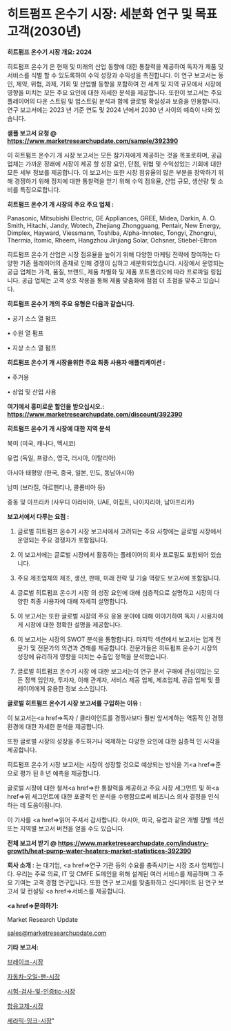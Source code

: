 # 히트펌프 온수기 시장: 세분화 연구 및 목표 고객(2030년)

<strong>히트펌프 온수기 시장 개요: 2024</strong>

히트펌프 온수기 은 현재 및 미래의 산업 동향에 대한 통찰력을 제공하여 독자가 제품 및 서비스를 식별 할 수 있도록하여 수익 성장과 수익성을 촉진합니다. 이 연구 보고서는 동인, 제약, 위협, 과제, 기회 및 산업별 동향을 포함하여 전 세계 및 지역 규모에서 시장에 영향을 미치는 모든 주요 요인에 대한 자세한 분석을 제공합니다. 또한이 보고서는 주요 플레이어의 다운 스트림 및 업스트림 분석과 함께 글로벌 확실성과 보증을 인용합니다. 연구 보고서에는 2023 년 기준 연도 및 2024 년에서 2030 년 사이의 예측이 나와 있습니다.



<strong>샘플 보고서 요청 @ <a href=https://www.marketresearchupdate.com/sample/392390>https://www.marketresearchupdate.com/sample/392390</a></strong>

이 히트펌프 온수기 개 시장 보고서는 모든 참가자에게 제공하는 것을 목표로하며, 공급 업체는 가까운 장래에 시장이 제공 할 성장 요인, 단점, 위협 및 수익성있는 기회에 대한 모든 세부 정보를 제공합니다. 이 보고서는 또한 시장 점유율의 많은 부분을 장악하기 위해 경쟁하기 위해 정치에 대한 통찰력을 얻기 위해 수익 점유율, 산업 규모, 생산량 및 소비를 특징으로합니다.



<strong>히트펌프 온수기 개 시장의 주요 주요 업체 :</strong>

Panasonic, Mitsubishi Electric, GE Appliances, GREE, Midea, Darkin, A. O. Smith, Hitachi, Jandy, Wotech, Zhejiang Zhongguang, Pentair, New Energy, Dimplex, Hayward, Viessmann, Toshiba, Alpha-Innotec, Tongyi, Zhongrui, Thermia, Itomic, Rheem, Hangzhou Jinjiang Solar, Ochsner, Stiebel-Eltron

히트펌프 온수기 산업은 시장 점유율을 높이기 위해 다양한 마케팅 전략에 참여하는 다양한 기존 플레이어의 존재로 인해 경쟁이 심하고 세분화되었습니다. 시장에서 운영되는 공급 업체는 가격, 품질, 브랜드, 제품 차별화 및 제품 포트폴리오에 따라 프로파일 링됩니다. 공급 업체는 고객 상호 작용을 통해 제품 맞춤화에 점점 더 초점을 맞추고 있습니다.



<strong>히트펌프 온수기 개의 주요 유형은 다음과 같습니다.</strong>

• 공기 소스 열 펌프

• 수원 열 펌프

• 지상 소스 열 펌프



<strong>히트펌프 온수기 개 시장을위한 주요 최종 사용자 애플리케이션 :</strong>

• 주거용

• 상업 및 산업 사용



<strong>여기에서 흥미로운 할인을 받으십시오.: <a href=https://www.marketresearchupdate.com/discount/392390>https://www.marketresearchupdate.com/discount/392390</a></strong>



<strong>히트펌프 온수기 개 시장에 대한 지역 분석</strong>

북미 (미국, 캐나다, 멕시코)

유럽 (독일, 프랑스, 영국, 러시아, 이탈리아)

아시아 태평양 (한국, 중국, 일본, 인도, 동남아시아)

남미 (브라질, 아르헨티나, 콜롬비아 등)

중동 및 아프리카 (사우디 아라비아, UAE, 이집트, 나이지리아, 남아프리카)



<strong>보고서에서 다루는 요점 :</strong>

1. 글로벌 히트펌프 온수기 시장 보고서에서 고려되는 주요 사항에는 글로벌 시장에서 운영되는 주요 경쟁자가 포함됩니다.

2. 이 보고서에는 글로벌 시장에서 활동하는 플레이어의 회사 프로필도 포함되어 있습니다.

3. 주요 제조업체의 제조, 생산, 판매, 미래 전략 및 기술 역량도 보고서에 포함됩니다.

4. 글로벌 히트펌프 온수기 시장 의 성장 요인에 대해 심층적으로 설명하고 시장의 다양한 최종 사용자에 대해 자세히 설명합니다.

5. 이 보고서는 또한 글로벌 시장의 주요 응용 분야에 대해 이야기하여 독자 / 사용자에게 시장에 대한 정확한 설명을 제공합니다.

6. 이 보고서는 시장의 SWOT 분석을 통합합니다. 마지막 섹션에서 보고서는 업계 전문가 및 전문가의 의견과 견해를 제공합니다. 전문가들은 히트펌프 온수기 시장의 성장에 유리하게 영향을 미치는 수출입 정책을 분석했습니다.

7. 글로벌 히트펌프 온수기 시장 에 대한 보고서는이 연구 문서 구매에 관심이있는 모든 정책 입안자, 투자자, 이해 관계자, 서비스 제공 업체, 제조업체, 공급 업체 및 플레이어에게 유용한 정보 소스입니다.



<strong>글로벌 히트펌프 온수기 시장 보고서를 구입하는 이유 :</strong>

이 보고서는<a href=>독자 / 클</a>라이언트를 경쟁사보다 훨씬 앞서게하는 역동적 인 경쟁 환경에 대한 자세한 분석을 제공합니다.

또한 글로벌 시장의 성장을 주도하거나 억제하는 다양한 요인에 대한 심층적 인 시각을 제공합니다.

히트펌프 온수기 시장 보고서는 시장이 성장할 것으로 예상되는 방식을 기<a href=>준으로</a> 평가 된 8 년 예측을 제공합니다.

글로벌 시장에 대한 철저<a href=>한 통찰력</a>을 제공하고 주요 시장 세그먼트 및 하<a href=>위 세그</a>먼트에 대한 포괄적 인 분석을 수행함으로써 비즈니스 의사 결정을 인식하는 데 도움이됩니다.

이 기사를 <a href=>읽어 주</a>셔서 감사합니다. 아시아, 미국, 유럽과 같은 개별 장별 섹션 또는 지역별 보고서 버전을 얻을 수도 있습니다.



<strong>전체 보고서 받기 @ <a href=https://www.marketresearchupdate.com/industry-growth/heat-pump-water-heaters-market-statistices-392390>https://www.marketresearchupdate.com/industry-growth/heat-pump-water-heaters-market-statistices-392390</a></strong>



<strong>회사 소개 :</strong>
는 대기업, <a href=>연구 기</a>관 등의 수요를 충족시키는 시장 조사 업체입니다. 우리는 주로 의료, IT 및 CMFE 도메인을 위해 설계된 여러 서비스를 제공하며 그 주요 기여는 고객 경험 연구입니다. 또한 연구 보고서를 맞춤화하고 신디케이트 된 연구 보고서 및 컨설팅 <a href=>서비</a>스를 제공합니다.



<strong><a href=>문의하기:</a></strong>

Market Research Update

sales@marketresearchupdate.com



<strong>기타 보고서:</strong>

<a href=https://www.linkedin.com/pulse/브레이크-시장-세분화-연구-및-목표-고객2029년-survey-spotlight-pro-24-analysis/>브레이크-시장</a>

<a href=https://www.linkedin.com/pulse/자동차-오일-팬-시장-진입-전략-및-위험-평가2029년-trendsetters-talk-360-analysis-d4dyf/>자동차-오일-팬-시장</a>

<a href=https://www.linkedin.com/pulse/시험-검사-및-인증tic-시장-진입-전략-위험-평가2029년-analytics-alchemy-360-analysis-btnmf/>시험-검사-및-인증tic-시장</a>

<a href=https://www.linkedin.com/pulse/항응고제-시장-현재-및-미래-성장-2030-analytics-alchemy-360-analysis-2zyof/>항응고제-시장</a>

<a href=https://www.linkedin.com/pulse/세라믹-잉크-시장-세분화-연구-및-목표-고객2030년-survey-savvy-insights-360-analysis-az7ef/>세라믹-잉크-시장</a>"
